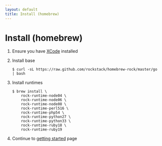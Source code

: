 ```yaml
---
layout: default
title: Install (homebrew)
---
```


# Install (homebrew)

 1. Ensure you have [XCode][xcode] installed

 1. Install base

        $ curl -sL https://raw.github.com/rockstack/homebrew-rock/master/go | bash

 1. Install runtimes

        $ brew install \
            rock-runtime-node04 \
            rock-runtime-node06 \
            rock-runtime-node08 \
            rock-runtime-perl516 \
            rock-runtime-php54 \
            rock-runtime-python27 \
            rock-runtime-python33 \
            rock-runtime-ruby18 \
            rock-runtime-ruby19

 1. Continue to [getting started](/docs/) page

[xcode]: http://itunes.apple.com/us/app/xcode/id497799835
